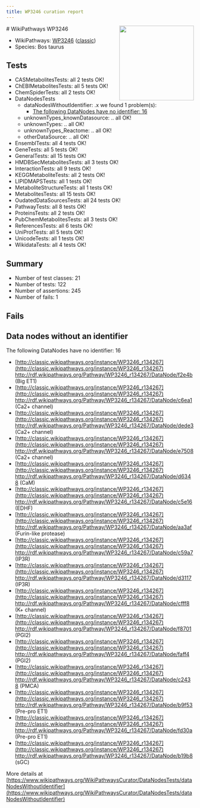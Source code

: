 ```yaml
---
title: WP3246 curation report
---
```


<img style="float: right; width: 200px" src="https://upload.wikimedia.org/wikipedia/commons/thumb/8/83/Wplogo_with_text_500.png/640px-Wplogo_with_text_500.png" />
# WikiPathways WP3246

* WikiPathways: [WP3246](https://wikipathways.org/pathways/WP3246) ([classic](https://classic.wikipathways.org/instance/WP3246))
* Species: Bos taurus
## Tests
* CASMetabolitesTests: all 2 tests OK!
* ChEBIMetabolitesTests: all 5 tests OK!
* ChemSpiderTests: all 2 tests OK!
* DataNodesTests
    * dataNodesWithoutIdentifier: .x we found 1 problem(s):
        * [The following DataNodes have no identifier: 16](#8792c496)
    * unknownTypes_knownDatasource: .. all OK!
    * unknownTypes: .. all OK!
    * unknownTypes_Reactome: .. all OK!
    * otherDataSource: .. all OK!
* EnsemblTests: all 4 tests OK!
* GeneTests: all 5 tests OK!
* GeneralTests: all 15 tests OK!
* HMDBSecMetabolitesTests: all 3 tests OK!
* InteractionTests: all 9 tests OK!
* KEGGMetaboliteTests: all 2 tests OK!
* LIPIDMAPSTests: all 1 tests OK!
* MetaboliteStructureTests: all 1 tests OK!
* MetabolitesTests: all 15 tests OK!
* OudatedDataSourcesTests: all 24 tests OK!
* PathwayTests: all 8 tests OK!
* ProteinsTests: all 2 tests OK!
* PubChemMetabolitesTests: all 3 tests OK!
* ReferencesTests: all 6 tests OK!
* UniProtTests: all 5 tests OK!
* UnicodeTests: all 1 tests OK!
* WikidataTests: all 4 tests OK!


## Summary

* Number of test classes: 21
* Number of tests: 122
* Number of assertions: 245
* Number of fails: 1

## Fails

<a name="8792c496" />

## Data nodes without an identifier

The following DataNodes have no identifier: 16

* [http://classic.wikipathways.org/instance/WP3246_r134267](http://classic.wikipathways.org/instance/WP3246_r134267) http://rdf.wikipathways.org/Pathway/WP3246_r134267/DataNode/f2e4b (Big ET1)
* [http://classic.wikipathways.org/instance/WP3246_r134267](http://classic.wikipathways.org/instance/WP3246_r134267) http://rdf.wikipathways.org/Pathway/WP3246_r134267/DataNode/c6ea1 (Ca2+ channel)
* [http://classic.wikipathways.org/instance/WP3246_r134267](http://classic.wikipathways.org/instance/WP3246_r134267) http://rdf.wikipathways.org/Pathway/WP3246_r134267/DataNode/dede3 (Ca2+ channel)
* [http://classic.wikipathways.org/instance/WP3246_r134267](http://classic.wikipathways.org/instance/WP3246_r134267) http://rdf.wikipathways.org/Pathway/WP3246_r134267/DataNode/e7508 (Ca2+ channel)
* [http://classic.wikipathways.org/instance/WP3246_r134267](http://classic.wikipathways.org/instance/WP3246_r134267) http://rdf.wikipathways.org/Pathway/WP3246_r134267/DataNode/d6348 (CaM)
* [http://classic.wikipathways.org/instance/WP3246_r134267](http://classic.wikipathways.org/instance/WP3246_r134267) http://rdf.wikipathways.org/Pathway/WP3246_r134267/DataNode/c5e16 (EDHF)
* [http://classic.wikipathways.org/instance/WP3246_r134267](http://classic.wikipathways.org/instance/WP3246_r134267) http://rdf.wikipathways.org/Pathway/WP3246_r134267/DataNode/aa3af (Furin-like protease)
* [http://classic.wikipathways.org/instance/WP3246_r134267](http://classic.wikipathways.org/instance/WP3246_r134267) http://rdf.wikipathways.org/Pathway/WP3246_r134267/DataNode/c59a7 (IP3R)
* [http://classic.wikipathways.org/instance/WP3246_r134267](http://classic.wikipathways.org/instance/WP3246_r134267) http://rdf.wikipathways.org/Pathway/WP3246_r134267/DataNode/d3117 (IP3R)
* [http://classic.wikipathways.org/instance/WP3246_r134267](http://classic.wikipathways.org/instance/WP3246_r134267) http://rdf.wikipathways.org/Pathway/WP3246_r134267/DataNode/cfff8 (K+ channel)
* [http://classic.wikipathways.org/instance/WP3246_r134267](http://classic.wikipathways.org/instance/WP3246_r134267) http://rdf.wikipathways.org/Pathway/WP3246_r134267/DataNode/f8701 (PGI2)
* [http://classic.wikipathways.org/instance/WP3246_r134267](http://classic.wikipathways.org/instance/WP3246_r134267) http://rdf.wikipathways.org/Pathway/WP3246_r134267/DataNode/faff4 (PGI2)
* [http://classic.wikipathways.org/instance/WP3246_r134267](http://classic.wikipathways.org/instance/WP3246_r134267) http://rdf.wikipathways.org/Pathway/WP3246_r134267/DataNode/c2438 (PMCA)
* [http://classic.wikipathways.org/instance/WP3246_r134267](http://classic.wikipathways.org/instance/WP3246_r134267) http://rdf.wikipathways.org/Pathway/WP3246_r134267/DataNode/b9f53 (Pre-pro ET1)
* [http://classic.wikipathways.org/instance/WP3246_r134267](http://classic.wikipathways.org/instance/WP3246_r134267) http://rdf.wikipathways.org/Pathway/WP3246_r134267/DataNode/fd30a (Pre-pro ET1)
* [http://classic.wikipathways.org/instance/WP3246_r134267](http://classic.wikipathways.org/instance/WP3246_r134267) http://rdf.wikipathways.org/Pathway/WP3246_r134267/DataNode/b19b8 (sGC)


More details at [https://www.wikipathways.org/WikiPathwaysCurator/DataNodesTests/dataNodesWithoutIdentifier](https://www.wikipathways.org/WikiPathwaysCurator/DataNodesTests/dataNodesWithoutIdentifier)

